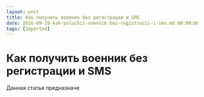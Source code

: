 ```yaml
---
layout: post
title: Как получить военник без регистрации и SMS
date: 2016-09-19-kak-poluchit-voennik-bez-registracii-i-sms.md 00:00:00 +0300
tags: [Imported]
---
```

# Как получить военник без регистрации и SMS 

Данная статья предназначе
